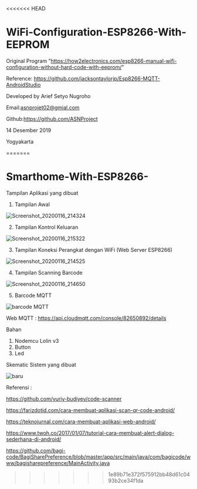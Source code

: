 <<<<<<< HEAD
# WiFi-Configuration-ESP8266-With-EEPROM

                                                                                                                       
 Original Program "https://how2electronics.com/esp8266-manual-wifi-configuration-without-hard-code-with-eeprom/"
 
 Reference: https://github.com/jacksontaylorjp/Esp8266-MQTT-AndroidStudio
 
 Developed by Arief Setyo Nugroho
 
 Email:asnprojet02@gmial.com
 
 Github:https://github.com/ASNProject 
 
 14 Desember 2019
 
 Yogyakarta


=======
# Smarthome-With-ESP8266-

Tampilan Aplikasi yang dibuat
1. Tampilan Awal

![Screenshot_20200116_214324](https://user-images.githubusercontent.com/49858542/72536087-2e449b80-38ac-11ea-8c04-a74296d2d747.jpg)

2. Tampilan Kontrol Keluaran

![Screenshot_20200116_215322](https://user-images.githubusercontent.com/49858542/72536108-36044000-38ac-11ea-87cf-c92b0d8b6562.jpg)

3. Tampilan Koneksi Perangkat dengan WiFi (Web Server ESP8266)

![Screenshot_20200116_214525](https://user-images.githubusercontent.com/49858542/72536120-3b618a80-38ac-11ea-88a9-fd30ffe0685f.jpg)

4. Tampilan Scanning Barcode

![Screenshot_20200116_214650](https://user-images.githubusercontent.com/49858542/72536297-90050580-38ac-11ea-810d-5cdb834e9f59.jpg)

5. Barcode MQTT

![barcode MQTT](https://user-images.githubusercontent.com/49858542/73585529-b6de5100-44d4-11ea-9cbd-0b51d073a2cd.png)


Web MQTT : https://api.cloudmqtt.com/console/82650892/details

Bahan
1. Nodemcu Lolin v3
2. Button
3. Led

Skematic Sistem yang dibuat

![baru](https://user-images.githubusercontent.com/49858542/73773248-69076880-47b4-11ea-9816-f8e5daa73474.jpg)


Referensi :

https://github.com/yuriy-budiyev/code-scanner

https://farizdotid.com/cara-membuat-aplikasi-scan-qr-code-android/

https://teknojurnal.com/cara-membuat-aplikasi-web-android/

https://www.twoh.co/2017/01/07/tutorial-cara-membuat-alert-dialog-sederhana-di-android/

https://github.com/bagi-code/BagiSharePreference/blob/master/app/src/main/java/com/bagicode/www/bagisharepreference/MainActivity.java


>>>>>>> 1e89b71e372f575912bb48d61c0493b2ce34f1da
